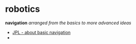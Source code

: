 # robotics

**navigation**
*arranged from the basics to more advanced ideas*
 - [JPL - about basic navigation ](https://www-robotics.jpl.nasa.gov/media/documents/03_urmson_navigation_aerospace.pdf)
 - 
